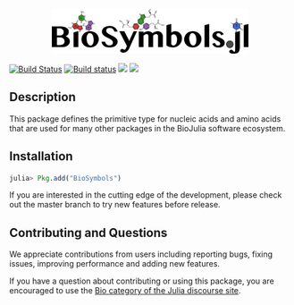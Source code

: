 <p align="center"><img src="https://raw.githubusercontent.com/BioJulia/assets/master/branding/packages/BioSymbols/BioSymbols_Logo_600.png" width="70%" alt="BioSymbols.jl" /></p>

[![Build Status](https://travis-ci.org/BioJulia/BioSymbols.jl.svg?branch=master)](https://travis-ci.org/BioJulia/BioSymbols.jl)
[![Build status](https://ci.appveyor.com/api/projects/status/q9i9c79h0p33tiqp/branch/master?svg=true)](https://ci.appveyor.com/project/Ward9250/BioSymbols-jl/branch/master)
[![](https://img.shields.io/badge/docs-stable-blue.svg)](https://biojulia.github.io/BioSymbols.jl/stable)
[![](https://img.shields.io/badge/docs-latest-blue.svg)](https://biojulia.github.io/BioSymbols.jl/latest)

## Description

This package defines the primitive type for nucleic acids and amino acids that
are used for many other packages in the BioJulia software ecosystem.

## Installation
```julia
julia> Pkg.add("BioSymbols")
```

If you are interested in the cutting edge of the development, please check out
the master branch to try new features before release.

## Contributing and Questions

We appreciate contributions from users including reporting bugs, fixing issues,
improving performance and adding new features.

If you have a question about
contributing or using this package, you are encouraged to use the
[Bio category of the Julia discourse
site](https://discourse.julialang.org/c/domain/bio).

